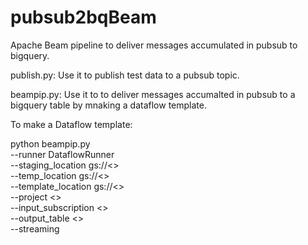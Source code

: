 # pubsub2bqBeam


Apache Beam pipeline to deliver messages accumulated in pubsub to bigquery.

publish.py: Use it to publish test data to a pubsub topic.

beampip.py: Use it to to deliver messages accumalted in pubsub to a bigquery table by mnaking a dataflow template.

To make a Dataflow template:

python beampip.py \
   --runner DataflowRunner \
   --staging_location gs://<> \
   --temp_location gs://<> \
   --template_location gs://<> \
   --project <> \
   --input_subscription <> \
   --output_table <> \
   --streaming
